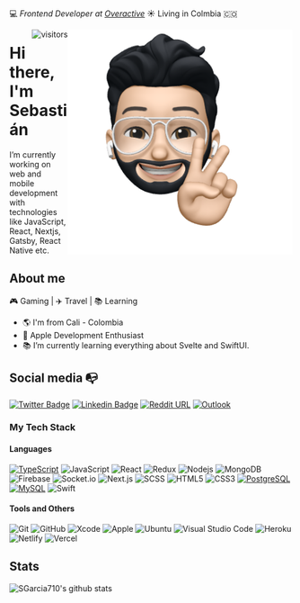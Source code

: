 :computer: _Frontend Developer at [Overactive](https://overactive.com/)_ ☀️ Living in Colmbia :colombia:

<img align="right" width="400" height="400" src="https://github.com/SGarcia710/SGarcia710/blob/main/profile-image.png?raw=true">

<img  align="right" alt="visitors" src="https://visitor-badge.glitch.me/badge?page_id=SGarcia710.SGarcia710" /> 

# Hi there, I'm Sebastián

I’m currently working on web and mobile development with technologies like JavaScript, React, Nextjs, Gatsby, React Native etc.


## About me 

🎮 Gaming | ✈️ Travel | 📚 Learning

- :earth_americas: I'm from Cali - Colombia
- :iphone: Apple Development Enthusiast
- 📚 I’m currently learning everything about Svelte and SwiftUI.

## Social media :mailbox_with_no_mail:

[![Twitter Badge](https://img.shields.io/badge/-sebg96-1da1f2?style=flat-square&labelColor=1da1f2&logo=twitter&logoColor=white&link=https://twitter.com/sebg96)](https://twitter.com/sebg96)
[![Linkedin Badge](https://img.shields.io/badge/-Sebastián_García-blue?style=flat-square&logo=Linkedin&logoColor=white&link=https://www.linkedin.com/in/sebastian-garcia-ospina/)](https://www.linkedin.com/in/sebastian-garcia-ospina/) 
[![Reddit URL](https://img.shields.io/badge/-ImLotus-orange?style=flat-square&logo=reddit&logoColor=white&link=https://www.linkedin.com/in/sebastian-garcia-ospina/)](https://www.reddit.com/user/ImLotus)
[![Outlook](https://img.shields.io/badge/-sgarcia710@outlook.com-0078D4?style=flat&logo=Microsoft-Outlook&logoColor=white)](mailto:sgarcia710@outlook.com)


### My Tech Stack

#### Languages

[![TypeScript](https://img.shields.io/badge/-TypeScript-black?style=flat-square&logo=typescript&link=https://github.com/LuizCarlosAbbott/)](https://github.com/LuizCarlosAbbott/)
![JavaScript](https://img.shields.io/badge/-JavaScript-black?style=flat-square&logo=javascript)
![React](https://img.shields.io/badge/-React-black?style=flat-square&logo=react)
![Redux](https://img.shields.io/badge/-Redux-black?style=flat-square&logo=Redux)
![Nodejs](https://img.shields.io/badge/-Nodejs-black?style=flat-square&logo=Node.js)
![MongoDB](https://img.shields.io/badge/-MongoDB-black?style=flat-square&logo=mongodb)
![Firebase](https://img.shields.io/badge/-Firebase-black?style=flat-square&logo=Firebase)
![Socket.io](https://img.shields.io/badge/-Socket-black?style=flat-square&logo=socket.io)
![Next.js](https://img.shields.io/badge/-Next-black?style=flat-square&logo=Next.js)
![SCSS](https://img.shields.io/badge/-SCSS-black?style=flat-square&logo=SASS)
![HTML5](https://img.shields.io/badge/-HTML5-black?style=flat-square&logo=html5&logoColor=white)
![CSS3](https://img.shields.io/badge/-CSS3-black?style=flat-square&logo=css3)
[![PostgreSQL](https://img.shields.io/badge/-PostgreSQL-black?style=flat-square&logo=postgresql&link=https://github.com/LuizCarlosAbbott/)](https://github.com/LuizCarlosAbbott/)
[![MySQL](https://img.shields.io/badge/-MySQL-black?style=flat-square&logo=mysql&link=https://github.com/LuizCarlosAbbott/)](https://github.com/LuizCarlosAbbott/)
![Swift](https://img.shields.io/badge/Swift-black?style=flat-square&logo=Swift&logoColor=white)

#### Tools and Others
![Git](https://img.shields.io/badge/-Git-black?style=flat-square&logo=git)
![GitHub](https://img.shields.io/badge/-GitHub-black?style=flat-square&logo=github)
![Xcode](https://img.shields.io/badge/Xcode-black?style=flat-square&logo=Xcode&logoColor=white)
![Apple](https://img.shields.io/badge/iPhone_and_MacBook-black?style=flat-square&logo=Apple&logoColor=white)
![Ubuntu](https://img.shields.io/badge/-Ubuntu-black?style=flat-square&logo=ubuntu)
![Visual Studio Code](https://img.shields.io/badge/Visual_Studio_Code-black?style=flat-square&logo=Visual-Studio-Code&logoColor=white)
![Heroku](https://img.shields.io/badge/-Heroku-black?style=flat-square&logo=heroku)
![Netlify](https://img.shields.io/badge/-Netlify-black?style=flat-square&logo=netlify)
![Vercel](https://img.shields.io/badge/-Vercel-black?style=flat-square&logo=vercel)



## Stats
![SGarcia710's github stats](https://github-readme-stats.vercel.app/api?username=SGarcia710&show_icons=true&title_color=fff&icon_color=79ff97&text_color=9f9f9f&bg_color=151515)


